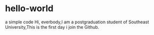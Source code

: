 # hello-world
a simple code
Hi, everbody,I am a postgraduation student of Southeast University,This is the first day i join the Github.

